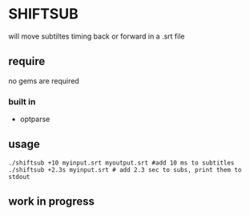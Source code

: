 # SHIFTSUB
will move subtiltes timing back or forward in a .srt file

## require
no gems are required
### built in
* optparse

## usage
    ./shiftsub +10 myinput.srt myoutput.srt #add 10 ms to subtitles
    ./shiftsub +2.3s myinput.srt # add 2.3 sec to subs, print them to stdout

## work in progress
